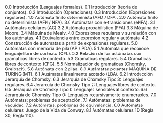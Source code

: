 0.0 Introducción (Lenguajes formales).
0.1 Introducción (teoria de conjuntos).
0.2 Introducción (Operaciones).
0.3 Introducción (Expresiones regulares).
1.0 Autómata finito determinista (AFD / DFA).
2.0 Autómata finito no deternimista (AFN / NFA).
3.0 Autómatas con e-transiciones (eNFA).
3.1 Autómatas celulares (AC)
3.2 Autómata probabilístico (PFA)
3.3 Máquina de Moore.
3.4 Máquina de Mealy.
4.0 Expresiones regulares y su relación con los autómatas.
4.1 Equivalencia entre expresion regular y autómata.
4.2 Construcción de automatas a partir de expresiones regulares.
5.0 Autómatas con memoria de pila (AP / PDA).
5.1 Autómata que reconoce lenguaje libre de contexto (CFL).
5.2 Relación de los autómatas con gramaticas libres de contexto.
5.3 Gramaticas regulares.
5.4 Gramaticas libres de contexto (CFG).
5.5 Normalización de gramaticas (Chomsky, Greibach).
5.6 Autómata con 2 pilas.
6.0 Autámatas potentes MÁQUINA DE TURING (MT).
6.1 Autámatas linealmente acotado (LBA).
6.2 Introducción Jerarquía de Chomsky.
6.3 Jerarquía de Chomsky Tipo 3: Lenguajes regulares.
6.4 Jerarquía de Chomsky Tipo 2: Lenguajes libres de contexto.
6.5 Jerarquía de Chomsky Tipo 1: Lenguajes sensibles al contexto.
6.6 Jerarquía de Chomsky Tipo 0: Lenguajes recursivamente enumerables.
7.0 Autómatas: problemas de aceptación.
7.1 Autómatas: problemas de vacuidad.
7.2 Autómatas: problemas de equivalencia.
8.0 Autómatas celulares: Juego de la Vida de Conway.
8.1 Autómatas celulares 1D (Regla 30, Regla 110).